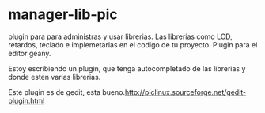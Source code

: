 # manager-lib-pic
plugin para para administras y usar librerias. Las librerias como LCD, retardos, teclado e implemetarlas en el codigo de tu proyecto. Plugin para el editor geany.

Estoy escribiendo un plugin, que tenga autocompletado de las librerias y donde esten varias librerias.

Este plugin es de gedit, esta bueno.http://piclinux.sourceforge.net/gedit-plugin.html

